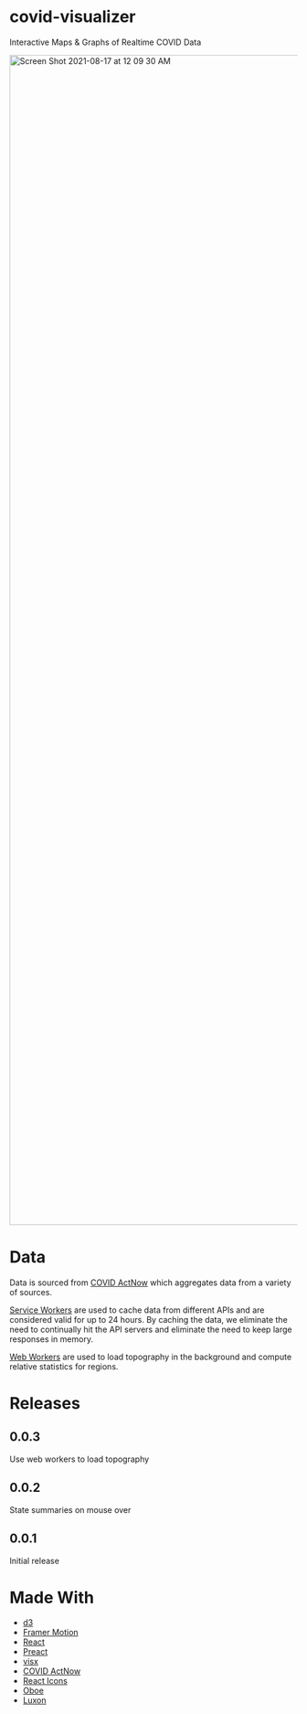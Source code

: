 # covid-visualizer
Interactive Maps &amp; Graphs of Realtime COVID Data


<img width="2048" alt="Screen Shot 2021-08-17 at 12 09 30 AM" src="https://user-images.githubusercontent.com/3358381/129725384-e47fc788-389c-4481-bb57-60879960649c.png">

# Data
Data is sourced from [COVID ActNow](https://covidactnow.org/) which aggregates data from a variety of sources.

[Service Workers](https://developer.mozilla.org/en-US/docs/Web/API/Service_Worker_API) are used to cache data from different APIs and are considered valid for up to 24 hours. By caching the data, we eliminate the need to continually hit the API servers and eliminate the need to keep large responses in memory. 

[Web Workers](https://developer.mozilla.org/en-US/docs/Web/API/Web_Workers_API) are used to load topography in the background and compute relative statistics for regions.

# Releases
## 0.0.3
Use web workers to load topography

## 0.0.2
State summaries on mouse over

## 0.0.1
Initial release

# Made With
* [d3](https://d3js.org)
* [Framer Motion](https://www.framer.com/motion/)
* [React](https://reactjs.org)
* [Preact](https://preactjs.com)
* [visx](https://airbnb.io/visx/)
* [COVID ActNow](https://covidactnow.org/)
* [React Icons](https://react-icons.github.io/react-icons/)
* [Oboe](http://oboejs.com)
* [Luxon](https://moment.github.io/luxon/#/)


